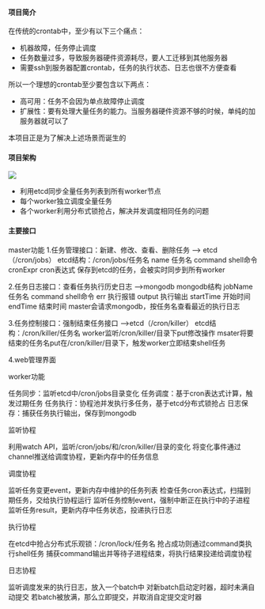 



#### 项目简介



在传统的crontab中，至少有以下三个痛点：

- 机器故障，任务停止调度
- 任务数量过多，导致服务器硬件资源耗尽，要人工迁移到其他服务器
- 需要ssh到服务器配置crontab，任务的执行状态、日志也很不方便查看

所以一个理想的crontab至少要包含以下两点：

- 高可用：任务不会因为单点故障停止调度
- 扩展性：要有处理大量任务的能力。当服务器硬件资源不够的时候，单纯的加服务器就可以了

本项目正是为了解决上述场景而诞生的



#### 项目架构



![](https://ftp.bmp.ovh/imgs/2020/02/eae406931f6d97b1.png)

- 利用etcd同步全量任务列表到所有worker节点
- 每个worker独立调度全量任务
- 各个worker利用分布式锁抢占，解决并发调度相同任务的问题



#### 主要接口







master功能
1.任务管理接口：新建、修改、查看、删除任务 --> etcd（/cron/jobs）
etcd结构：/cron/jobs/任务名
name 任务名
command shell命令
cronExpr cron表达式
保存到etcd的任务，会被实时同步到所有worker

2.任务日志接口：查看任务执行历史日志 -->mongodb
mongodb结构
jobName 任务名
command shell命令
err 执行报错
output 执行输出
startTime 开始时间
endTime 结束时间
master会请求mongodb，按任务名查看最近的执行日志

3.任务控制接口：强制结束任务接口 -->etcd（/cron/killer）
etcd结构：/cron/killer/任务名
worker监听/cron/killer/目录下put修改操作
msater将要结束的任务名put在/cron/killer/目录下，触发worker立即结束shell任务

4.web管理界面

worker功能

任务同步：监听etcd中/cron/jobs目录变化
任务调度：基于cron表达式计算，触发过期任务
任务执行：协程池并发执行多任务，基于etcd分布式锁抢占
日志保存：捕获任务执行输出，保存到mongodb

监听协程

利用watch API，监听/cron/jobs/和/cron/killer/目录的变化
将变化事件通过channel推送给调度协程，更新内存中的任务信息

调度协程

监听任务变更event，更新内存中维护的任务列表
检查任务cron表达式，扫描到期任务，交给执行协程运行
监听任务控制event，强制中断正在执行中的子进程
监听任务result，更新内存中任务状态，投递执行日志

执行协程

在etcd中抢占分布式乐观锁：/cron/lock/任务名
抢占成功则通过command类执行shell任务
捕获command输出并等待子进程结束，将执行结果投递给调度协程


日志协程

监听调度发来的执行日志，放入一个batch中
对新batch启动定时器，超时未满自动提交
若batch被放满，那么立即提交，并取消自定提交定时器